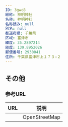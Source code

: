 ```yaml
---
ID: 3gwc8
総称: 神明神社
名称: 神明神社
名称読み: null
別名: null
都道府県: 千葉県
区域: 富津市
緯度: 35.2897214
経度: 139.8952026
郵便番号: 2930041
住所: 千葉県富津市上１７３−２
---
```


## その他

### 参考URL

| URL | 説明          |
| --- | ------------- |
|     | OpenStreetMap |
